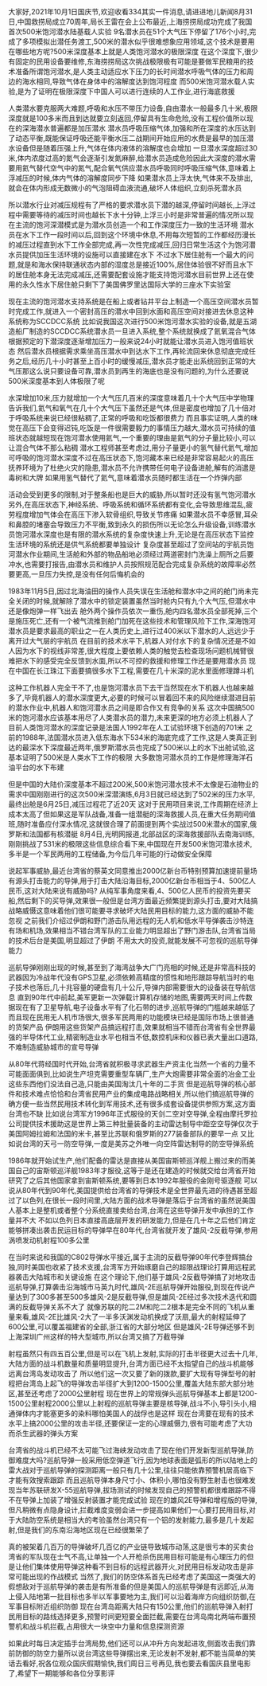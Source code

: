 大家好,2021年10月1日国庆节,欢迎收看334其实一件消息,请进进地儿新闻8月31日,中国救捞局成立70周年,局长王雷在会上公布最近,上海捞捞局成功完成了我国首次500米饱河潜水陆基载人实验
9名潜水员在51个大气压下停留了176个小时,完成了多项模拟出潜任务渡工,500米的潜水似乎很难想象应用领域,这个技术是要用在哪些地方呢?500米深度基本上就是人类饱河潜水的极限深度
在这个深度下,很少有固定的民用设备要维修,东海捞捞局这次挑战极限极有可能是要做军民粮用的技术准备所谓饱河潜水,是人类主动适应水下压力的长时间潜水呼吸气体的压力和周边的海水相同,导致气体在身体中的溶解度达到饱河程度
而500米饱河潜水载人实验,是为了证明在极限深度下中国人可以进行连续的人工作业,进行海底救援

人类潜水要克服两大难题,呼吸和水压不带压力设备,自由潜水一般最多几十米,极限深度就是100多米而且到达就要立刻返回,停留具有生命危险,没有工程价值所以现在的深海潜水普遍都是加压潜水
潜水员呼吸压缩气体,加强和所在深度的水压达到了动态平衡,既能保证呼吸还能平衡水压二战期间开始应用的水费是最早的加压潜水设备但是随着压强上升,气体在体内液体的溶解度也会增加
一旦潜水深度超过30米,体内浓度过高的氮气会逐渐引发氮麻醉,给潜水员造成危险因此大深度的潜水需要用氦气替代空气中的氮气,配合氧气供应潜水员呼吸同时呼吸压缩气体,意味着上浮减压的时候,体内气体的溶解度同步下降
如果潜水员上浮太快,气体来不及排出,就会在体内形成无数微小的气泡阻碍血液流通,破坏人体组织,立刻杀死潜水员

所以潜水行业对减压规程有了严格的要求潜水员下潜的越深,停留时间越长,上浮过程中需要等待的减压时间也越长下水十分钟,上浮三小时是非常普遍的情况所以现在主流的饱河深潜模式是为潜水员创造一个和工作深度压力一致的生活环境
潜水员在水下工作一段时间以后,回到这个环境中休息,不用每次短暂的工作都经历漫长的减压过程直到水下工作全部完成,再一次性完成减压,回归日常生活这个为饱河潜水员提供加压生活环境的设施可以直接建在水下
不过水下居住舱有一个最大的问题,就是和海水保持联通状态内部的湿度总是接近100%,居住体验很不好而且水下的居住舱本身无法完成减压,还需要配套设施才能支持饱河潜水目前世界上还在使用的永久性水下居住舱只剩下了美国佛罗里达国际大学的三座水下实验室

现在主流的饱河潜水支持系统是在船上或者钻井平台上制造一个高压空间潜水员暂时完成工作,就进入一个密封高压的潜水中回到水面和高压空间对接进去休息这种系统称为SCCDCC系统
比如说我国这次进行500米饱河潜水实验的设备,就是五湖造船厂制造的SCCDCC系统潜水员一旦进入系统,整个系统就换成了氦氧混合气体根据预定的下潜深度逐渐增加压力一般来说24小时就能让潜水员进入饱河值班状态
然后潜水员根据需求乘坐高压潜水中到达水下工作,再轮流回来休息彻底完成任务之后,经历几十小时甚至上百小时的缓慢减压,潜水员才能走出系统回到正常的大气压那这么说只要设备可靠,潜水员到再生的海底也是没有问题的,为什么还要说500米深度基本到人体极限了呢

水深增加10米,压力就增加一个大气压几百米的深度意味着几十个大气压中学物理告诉我们,氦气和氧气在几十个大气压下虽然还是气体,但是密度也增加了几十倍对于呼吸系统来说已经很粘稠了,正常的呼吸和吃饭都很费力
而且事实证明,人类的味觉在高压下会变得迟钝,吃饭是一件很需要毅力的事情压力越大,潜水员可持续的值班状态就越短现在饱河潜水使用氦气,一个重要的理由是氦气的分子量比较小,可以让混合气体不那么粘稠
潜水工程师甚至考虑过,用分子量更小的氢气替代氦气,增加可呼吸的饱河潜水深度不过在高压状态下,饱河藏本来已经是非常容易起火的高压抚养环境为了杜绝火灾的隐患,潜水员不允许携带任何电子设备进舱,解有的消遣是毒树和大牌
如果用氢气替代了氦气,意味着潜水员随时都生活在一个炸弹内部

活动会受到更多的限制,对于整条船也是巨大的威胁,所以暂时还没有氢气饱河潜水另外,在高压状态下,神经系统、呼吸系统和循环系统都有变化,会导致思维混乱,疲劳程度增加气体会在高压下渗入软骨组织,导致关节疼痛
如果潜水员不幸感冒,耳朵和鼻腔的堵塞会导致压力不平衡,致到永久的损伤所以无论怎么升级设备,训练潜水员饱河潜水深度也是有限的潜水系统的复杂度快速上升,无论是在高压状态下监控生活环境的系统还是供气系统都要单独设计
复杂度甚至超过了空间站的宇航员饱河潜水作业期间,生活舱和外部的物品船地必须经过两道密封门洗澡上厕所之后要冲水,也需要打报告,由潜水员和维护人员按照规范配合完成复杂系统的故障率必然要更高,一旦压力失控,是没有任何后悔机会的

1983年11月5日,因过北海油田的操作人员失误在生活舱和潜水中之间的舱门尚未完全关闭的时候,就解除了潜水中的锁定装置虽然当时舱内只有九个大气压,但潜水中还是像炮弹一样飞出去
舱外两个操作员依次一重伤,舱内四名潜水员全部死掉,三个是施压死亡,还有一个被气流推到舱门加死在这些技术和管理风险下工作,深海饱河潜水员是要求最高的职业之一在人类历史上,进行过400米以下潜水的人,远远少于离开过大气层的宇航员
在目前的技术水平下,机器人对付水下的复杂情况还是不如人因为水下的视线非常差,很大程度上要依赖人类的触觉去检查现场问题机械臂很难把水下的感受完全反馈到水面,所以不可控的救援和修理工作还是要用潜水员
现在中国在长江珠江下面要搞很多水下工程,需要在几十米深的泥水里面修理蹲斗机

这种工作机器人完全干不了,也是饱河潜水员下去干当然现在水下机器人也越来越多了,毕竟机器人的潜水深度更大,必要的时候可以冒着回不来的风险继续潜进目前的潜水作业中,机器人和饱河潜水员之间是即合作又有竞争的关系
这次中国搞500米的饱河潜水应该基本用尽了人类潜水员的潜力,未来更深的地方必须上机器人了目前人类饱河潜水的深度记录是法国人1992年在人工试验环境下创造的701米
之前的1988年,法国潜水员进入低东海水下534米的海底完成了工作,这是人类真正到达的最深水下深度最近两年,俄罗斯潜水员也完成了500米以上的水下出舱试验,这基本证明了500米是人类水下工作的极限
大多数饱河潜水员的工作是修理海洋石油平台的水下布建

但是中国的大陆价深度基本不超过200米,500米饱河潜水技术不太像是石油物业的需求中国刚刚进行的这次500米深潜演练,6月3日就已经达到了502米的压力水平,最终出舱是6月25日,减压过程花了近20天
这对于民用项目来说,工作周期在经济上成本太高了但如果这是军队战备,准备一组潜艇的深海救援人员,在重大任务期间值班,随时准备应付深水情况,这就很合理了前面提到两个实战过500米潜水的国家,俄罗斯和法国都有核潜艇
8月4日,光明网报道,北部战区的深海救援部队去南海训练,刚刚挑战了531米的极限这些信息综合看下来,中国现在开发500米饱河潜水技术,多半是一个军民两用的工程储备,为今后几年可能的行动做安全保障

说起军事威胁,最近台湾省的蔡英文同意推出2000亿新台币特别预算加速提前量场有源头打击能力的导弹,用于打击大陆沿海目标,2000亿新台币相当于4、500亿人民币,这对大陆来说有威胁吗?
从纯军事角度来看,4、500亿人民币的投资先要买船,然后剩下的买导弹,效果很一般但是台湾方面最近频繁提到源头打击,要对大陆搞战略威慑这意味着他们很可能要寻求破坏大陆民用目标的能力,这方面的威胁不能忽视
之前我们介绍过伊朗和野门游击队用远程的无人机和低水平导弹袭击沙特连有场和机场,效果相当不错台湾军队的工业能力明显超出了野门游击队,台湾省当局的技术后台是美国,明显超过了伊朗
不用太大的投资,就能发展不可忽视的巡航导弹能力

巡航导弹刚刚出现的时候,甚至到了海湾战争大广门亮相的时候,还是非常高科技的武器因为冷战年代没有GPS卫星,必须依赖高精度的惯性和地形跟踪导航当时的电子技术也落后,几十兆容量的硬盘有几十公斤,导弹内部需要很大的设备装在导航信息
直到90年代中前起,美军更新一次弹载计算机存储的地图,需要两天时间上传数据现在有了卫星导航,电子设备水平有了化石带的进步,巡航导弹的门槛越来越低了而且现在民用无人机市场很大,很多军民两用的功能模块已经是国际市场上很普通的货架产品
伊朗用这些货架产品搞远程打击,效果就相当不错而台湾省有全世界最强的半导体代工业,精密制造业水平也相当不低,数控机床和仪器已表大量出口道路,不难制造威胁城市的宣号导弹

从80年代蒋经国时代开始,台湾省就积极寻求武器生产资主化当然一个省的力量不可能面面俱到,比如说生产坦克需要重型车辆厂,生产大炮需要非常全面的冶金工业这些东西他们没法自己造,只能由美国淘汰几十年的二手货
但是巡航导弹的核心部件和技术难点恰恰和台湾省民用产业的集成电路战略相关,所以他们搞巡航导弹的确方便一些当然民用技术转化到军用技术,还有很多成套设备提供参照方案,这方面台湾也不缺
比如说台湾军方1996年正式服役的天剑二空对空导弹,全程由摩托罗拉公司提供技术援助这是世界上第三种批量装备的主动雷达制导中距空空导弹仅次于美国阿姆拉姆和法国的米卡,甚至比苏联和俄罗斯的277装备部队的要早一点
又比如说台湾的天弓一防空导弹,一度是美苏之外唯一向空阵雷达制导的防空导弹系统

1986年就开始试生产,他们配备的雷达是直接从美国宙斯顿巡洋舰上搬过来的而美国自己的宙斯顿巡洋舰1983年才服役,这等于是还在建造的时候就交给台湾省开始研究了之后其他国家拿到宙斯顿系统,要等到日本1992年服役的金刚号驱逐舰
可以说从80年代到90年代,美国提供给台湾省的导弹技术是全世界最先进的待遇甚至超过了以色列,在很长一段时间里,大陆方面的战术导弹是落后于台湾省的虽然说美国人基本上是整机或者整个分系统直接卖给台湾,台湾在这些导弹开发中承担的工作量并不大
不如以色列日本直接高底层开发的研发能力,但是在几十年之后他们肯定能够拼凑出袭击民运目标的导弹早在80年代,台湾省就开发了雄风-2反截导弹,参用涡喷发动机射程100多公里

在当时来说和我国的C802导弹水平接近,属于主流的反截导弹90年代李登辉搞台独,同时美国也收紧了技术支援,台湾军方开始琢磨自己的超限战理论打算用远程武器袭击大陆城市和关键设施
在这个理论下,他们基于雄风-2反截导弹搞了对地攻击巡航导弹,打算袭击沿海城市马英九时代,雄风-2E巡航导弹开始服役,到现在传说产量达到了300多甚至500多雄风-2是反截导弹,但是雄风-2E经过多次技术迭代和圆满的反截导弹关系不大了
就像苏联的陀二2M和陀二2根本是完全不同的飞机从重量来看,雄风-2E比雄风-2大了一半多沃渊发动机换成了沃扇,最大的射程延伸了600公里,可以覆盖福建省的全部,浙江省的大部分地区
但是雄风-2E导弹还够不到上海深圳广州这样的特大型城市,所以台湾又搞了万截导弹

射程虽然只有四五百公里,但是可以在飞机上发射,实际的打击半径更大过去十几年,大陆方面的战斗机数量和质量明显提升,台湾方面已经不太指望自己的战斗机能够远离台湾岛发动攻击了
所以他们这一次又要了新的拨款,要扩大现有导弹型号的射程把台湾岛上起飞的导弹攻击半径扩大到1200-1500公里,覆盖大陆东部大部分地区,甚至还考虑了2000公里射程
现在世界上的常规弹头巡航导弹基本上都是1200-1500公里射程2000公里以上射程的巡航导弹主要是核导弹,战斗不小,导引头小,相通弹体内才能塞更多的染料哪怕美国人的战俘也是这样
现在台湾要在现有的技术水平上搞2000公里的攻击半径,还要保证一定的心理威慑力,很有可能考虑了大功而杀生武器的弹头方案

台湾省的战斗机已经不太可能飞过海峡发动攻击了现在他们开发新型巡航导弹,防御难度大吗?巡航导弹一般采用低空弹道飞行,因为地球表面是弧形的所以陆地上的雷大战对于巡航导弹的探测距离一般只有几十公里,往往只能依靠预警机居高临下才能有效搜索跟踪
而且巡航导弹本身尺寸小、体积小,哪怕没有野生射击也很难发现当年苏联研发X-55巡航导弹,拔场测试的时候发现自己的预警机都很难跟踪不得不在导弹上加装了增强反射装置才能完成试验
现在的雄风2E导弹和增程版的导弹,但凡稍微有点隐身设计,拦截难度变弱会进一步提高如果他们一心要打民用目标,对于大陆防空系统是相当大的考验虽然台湾只有一个铝的发射能力,最多是几十发起射,但是我们的东南沿海地区现在已经很繁荣了

真的被架着几百万的导弹破坏几百亿的产业链导致城市动荡,这是很亏本的买卖台湾省的军队现在士气不高,让单独一个人开枪杀伤民用目标可能是有心理压力的但是让他们集体使用导弹这种看不到目标的远程武器开火,对民用目标发动攻击是非常可能出现的作战模式
当然了,我们的防空体系首先已经考虑了美国这一类强大的假想敌对于巡航导弹的袭击是有所准备的但是美国人的巡航导弹是有远即近,从海上侵入陆地第一批目标也多半以军事要地为主,我们可以沿着海岸方向组织防御,在军事目标附近组织防御
现在台湾岛距离大陆只有150公里,他们的巡航导弹入射打民用目标的路线选择更多,预警时间更短要全面拦截,需要在台湾岛南北两端布置预警机和战斗机拦截,占用很大一块空中力量和信息探测资源

如果此时每日决定插手台湾局势,他们还可以从冲升方向发起进攻,侧面攻击我们靠前防御的防空力量所以说台湾这些导弹摆出来,无论发射不发射,都不能当简单的笑话去看好,祝各位观众国庆假期愉快,我们周日三号再见,我也要去看国庆县里电影了,希望下一期能够和各位分享影评
